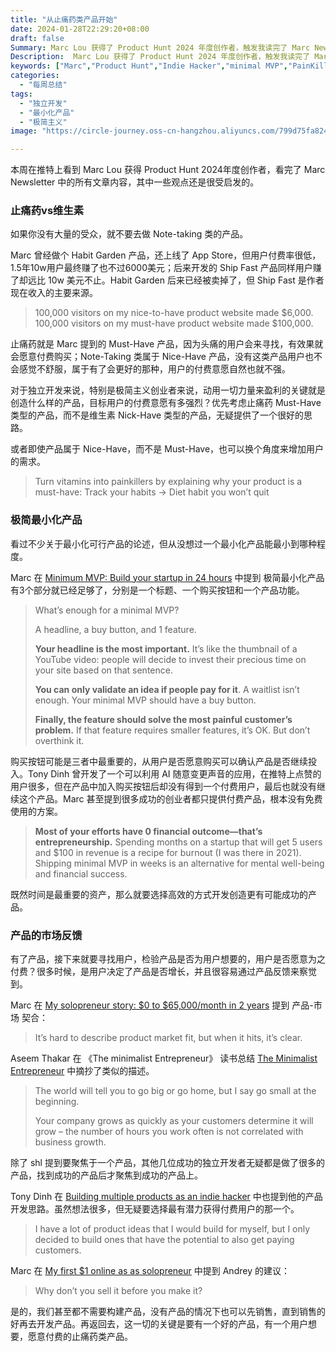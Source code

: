 ```yaml
---
title: "从止痛药类产品开始"
date: 2024-01-28T22:29:20+08:00
draft: false
Summary: Marc Lou 获得了 Product Hunt 2024 年度创作者，触发我读完了 Marc Newsletter 中的所有文章内容，其中一些观点很受启发。产品属于止痛药还是维生素？一个极简的最小化产品有哪些功能就足够了？关于产品-市场契合，通过从市场反馈中就可以察觉到。
Description:  Marc Lou 获得了 Product Hunt 2024 年度创作者，触发我读完了 Marc Newsletter 中的所有文章内容，其中一些观点很受启发。产品属于止痛药还是维生素？一个极简的最小化产品有哪些功能就足够了？关于产品-市场契合，通过从市场反馈中就可以察觉到。
keywords: ["Marc","Product Hunt","Indie Hacker","minimal MVP","PainKiller","Vitamin","Product-Market Fit"]
categories:
  - "每周总结"
tags:
  - "独立开发"
  - "最小化产品"
  - "极简主义"
image: "https://circle-journey.oss-cn-hangzhou.aliyuncs.com/799d75fa82474535f4541d11c058a38f.png"

---
```


本周在推特上看到 Marc Lou 获得 Product Hunt 2024年度创作者，看完了 Marc Newsletter 中的所有文章内容，其中一些观点还是很受启发的。

### 止痛药vs维生素

如果你没有大量的受众，就不要去做 Note-taking 类的产品。

Marc 曾经做个 Habit Garden 产品，还上线了 App Store，但用户付费率很低，1.5年10w用户最终赚了也不过6000美元；后来开发的 Ship Fast 产品同样用户赚了却远比 10w 美元不止。Habit Garden 后来已经被卖掉了，但 Ship Fast 是作者现在收入的主要来源。

> 100,000 visitors on my nice-to-have product website made $6,000.  
  100,000 visitors on my must-have product website made $100,000.

止痛药就是 Marc 提到的 Must-Have 产品，因为头痛的用户会来寻找，有效果就会愿意付费购买；Note-Taking 类属于 Nice-Have 产品，没有这类产品用户也不会感觉不舒服，属于有了会更好的那种，用户的付费意愿自然也就不强。

对于独立开发来说，特别是极简主义创业者来说，动用一切力量来盈利的关键就是创造什么样的产品，目标用户的付费意愿有多强烈？优先考虑止痛药 Must-Have 类型的产品，而不是维生素 Nick-Have 类型的产品，无疑提供了一个很好的思路。

或者即使产品属于 Nice-Have，而不是 Must-Have，也可以换个角度来增加用户的需求。

> Turn vitamins into painkillers by explaining why your product is a must-have: Track your habits → Diet habit you won’t quit

### 极简最小化产品

看过不少关于最小化可行产品的论述，但从没想过一个最小化产品能最小到哪种程度。

Marc 在 [Minimum MVP: Build your startup in 24 hours](https://marclou.beehiiv.com/p/how-to-build-a-startup-in-24-hours) 中提到 极简最小化产品 有3个部分就已经足够了，分别是一个标题、一个购买按钮和一个产品功能。

> What’s enough for a minimal MVP?
>  
> A headline, a buy button, and 1 feature.
>  
> **Your headline is the most important.** It’s like the thumbnail of a YouTube video: people will decide to invest their precious time on your site based on that sentence.
>  
> **You can only validate an idea if people pay for it**. A waitlist isn’t enough. Your minimal MVP should have a buy button.
>  
> **Finally, the feature should solve the most painful customer’s problem.** If that feature requires smaller features, it’s OK. But don’t overthink it.

购买按钮可能是三者中最重要的，从用户是否愿意购买可以确认产品是否继续投入。Tony Dinh 曾开发了一个可以利用 AI 随意变更声音的应用，在推特上点赞的用户很多，但在产品中加入购买按钮后却没有得到一个付费用户，最后也就没有继续这个产品。Marc 甚至提到很多成功的创业者都只提供付费产品，根本没有免费使用的方案。

> **Most of your efforts have 0 financial outcome—that’s entrepreneurship.** Spending months on a startup that will get 5 users and $100 in revenue is a recipe for burnout (I was there in 2021). Shipping minimal MVP in weeks is an alternative for mental well-being and financial success.

既然时间是最重要的资产，那么就要选择高效的方式开发创造更有可能成功的产品。

### 产品的市场反馈

有了产品，接下来就要寻找用户，检验产品是否为用户想要的，用户是否愿意为之付费？很多时候，是用户决定了产品是否增长，并且很容易通过产品反馈来察觉到。

Marc 在 [My solopreneur story: $0 to $65,000/month in 2 years](https://marclou.beehiiv.com/p/my-solopreneur-story-0-to-65k-month-in-2-years) 提到 产品-市场 契合：

> It’s hard to describe product market fit, but when it hits, it’s clear.

Aseem Thakar 在 《The minimalist Entrepreneur》 读书总结 [The Minimalist Entrepreneur](https://aseemthakar.com/the-minimalist-entrepreneur-sahil-lavingia-book-summary-notes-review/) 中摘抄了类似的描述。

> The world will tell you to go big or go home, but I say go small at the beginning.
>  
> Your company grows as quickly as your customers determine it will grow – the number of hours you work often is not correlated with business growth.

除了 shl 提到要聚焦于一个产品，其他几位成功的独立开发者无疑都是做了很多的产品，找到成功的产品后才聚焦到成功的产品上。

Tony Dinh 在 [Building multiple products as an indie hacker](https://tdinh.notion.site/Building-multiple-products-as-an-indie-hacker-e7abf0b1cfcb4550869767326795c628) 中也提到他的产品开发思路。虽然想法很多，但无疑要选择最有潜力获得付费用户的那一个。

> I have a lot of product ideas that I would build for myself, but I only decided to build ones that have the potential to also get paying customers.

Marc 在 [My first $1 online as as solopreneur](https://marclou.beehiiv.com/p/my-first-dollar-online) 中提到 Andrey 的建议：

> Why don’t you sell it before you make it?

是的，我们甚至都不需要构建产品，没有产品的情况下也可以先销售，直到销售的好再去开发产品。再返回去，这一切的关键是要有一个好的产品，有一个用户想要，愿意付费的止痛药类产品。
